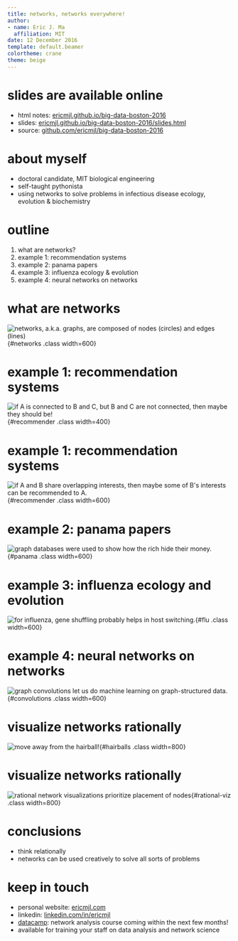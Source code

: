 ```yaml
---
title: networks, networks everywhere!
author:
- name: Eric J. Ma
  affiliation: MIT
date: 12 December 2016
template: default.beamer
colortheme: crane
theme: beige
---
```


# slides are available online

- html notes: [ericmjl.github.io/big-data-boston-2016][html]
- slides: [ericmjl.github.io/big-data-boston-2016/slides.html][slides]
- source: [github.com/ericmjl/big-data-boston-2016][source]

[slides]: http://ericmjl.github.io/big-data-boston-2016/slides.html
[source]: https://github.com/ericmjl/big-data-boston-2016
[html]: http://ericmjl.github.io/big-data-boston-2016/


# about myself

- doctoral candidate, MIT biological engineering
- self-taught pythonista
- using networks to solve problems in infectious disease ecology, evolution & biochemistry

# outline

1. what are networks?
1. example 1: recommendation systems
1. example 2: panama papers
1. example 3: influenza ecology & evolution
1. example 4: neural networks on networks

# what are networks

![networks, a.k.a. **graphs**, are composed of **nodes** (circles) and **edges** (lines)
](./figures/networks.png){#networks .class width=600}

# example 1: recommendation systems

![if `A` is connected to `B` and `C`, but `B` and `C` are not connected, then maybe they should be!](./figures/recommender.png){#recommender .class width=400}

# example 1: recommendation systems

![if `A` and `B` share overlapping interests, then maybe some of `B`'s interests can be recommended to `A`.[^collab]](./figures/collaborative-filtering.png){#recommender .class width=600}

[^collab]: [Collaborative filtering](https://en.wikipedia.org/wiki/Collaborative_filtering)

# example 2: panama papers

![graph databases were used to show how the rich hide their money.[^money]](./figures/panama.png){#panama .class width=600}

[^money]: [International Consortium of Investigative Journalists (ICIJ) and Neo4j unravel the panama papers.](https://neo4j.com/blog/icij-neo4j-unravel-panama-papers/)

# example 3: influenza ecology and evolution

![for influenza, gene shuffling probably helps in host switching.[^pnas]](./figures/influenza.png){#flu .class width=600}

[^pnas]: [Reticulate evolution is favoured in influenza niche switching.](http://www.pnas.org/content/113/19/5335.abstract)

# example 4: neural networks on networks

![graph convolutions let us do machine learning on graph-structured data.[^graphconv]](./figures/convolutions.png){#convolutions .class width=600}

[^graphconv]: [Convolutional Networks on Graphs for Learning Molecular Fingerprints](https://arxiv.org/abs/1509.09292)

# visualize networks rationally

![move away from the hairball!](./figures/hairballs.png){#hairballs .class width=800}

# visualize networks rationally

![rational network visualizations prioritize placement of nodes](./figures/rational-viz.png){#rational-viz .class width=800}

# conclusions

- think relationally
- networks can be used creatively to solve all sorts of problems

# keep in touch

- personal website: [ericmjl.com](http://www.ericmjl.com/)
- linkedin: [linkedin.com/in/ericmjl](http://www.linkedin.com/in/ericmjl/)
- [datacamp][dc]: network analysis course coming within the next few months!
- available for training your staff on data analysis and network science

[dc]: http://www.datacamp.com/
